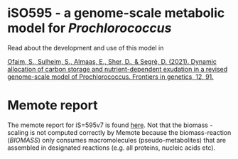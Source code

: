 # iSO595 - a genome-scale metabolic model for _Prochlorococcus_
Read about the development and use of this model in 

[Ofaim, S., Sulheim, S., Almaas, E., Sher, D., & Segrè, D. (2021). Dynamic allocation of carbon storage and nutrient-dependent exudation in a revised genome-scale model of Prochlorococcus. Frontiers in genetics, 12, 91.](https://doi.org/10.3389/fgene.2021.586293)

# Memote report
The memote report for iS=595v7 is found [here](https://github.com/segrelab/Prochlorococcus_Model/master/Model_files/memote.html). Not that the biomass - scaling is not computed correctly by Memote because the biomass-reaction (_BIOMASS_) only consumes macromolecules (pseudo-metabolites) that are assembled in designated reactions (e.g. all proteins, nucleic acids etc).


